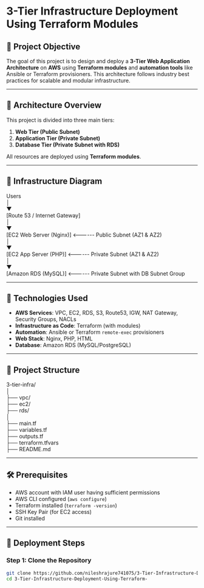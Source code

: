 # 3-Tier Infrastructure Deployment Using Terraform Modules

## 📝 Project Objective

The goal of this project is to design and deploy a **3-Tier Web Application Architecture** on **AWS** using **Terraform modules** and **automation tools** like Ansible or Terraform provisioners. This architecture follows industry best practices for scalable and modular infrastructure.

---

## 🧱 Architecture Overview

This project is divided into three main tiers:

1. **Web Tier (Public Subnet)**
2. **Application Tier (Private Subnet)**
3. **Database Tier (Private Subnet with RDS)**

All resources are deployed using **Terraform modules**.

---

## 📐 Infrastructure Diagram

Users  
│  
▼  
[Route 53 / Internet Gateway]  
│  
▼   
[EC2 Web Server (Nginx)] <------ Public Subnet (AZ1 & AZ2)  
│   
▼   
[EC2 App Server (PHP)] <------ Private Subnet (AZ1 & AZ2)  
│    
▼    
[Amazon RDS (MySQL)] <------ Private Subnet with DB Subnet Group   
  
---  
   
## 🔧 Technologies Used

- **AWS Services**: VPC, EC2, RDS, S3, Route53, IGW, NAT Gateway, Security Groups, NACLs
- **Infrastructure as Code**: Terraform (with modules)
- **Automation**: Ansible or Terraform `remote-exec` provisioners
- **Web Stack**: Nginx, PHP, HTML
- **Database**: Amazon RDS (MySQL/PostgreSQL)

---
   
## 📁 Project Structure
  
3-tier-infra/    
 │        
├── vpc/      
├── ec2/     
├── rds/     
 │             
├── main.tf      
├── variables.tf  
├── outputs.tf       
├── terraform.tfvars     
├── README.md     
           
---         
                        
## 🛠️ Prerequisites           

- AWS account with IAM user having sufficient permissions
- AWS CLI configured (`aws configure`)
- Terraform installed (`terraform -version`)
- SSH Key Pair (for EC2 access)
- Git installed

---

## 🚀 Deployment Steps

### Step 1: Clone the Repository

```bash
git clone https://github.com/nileshrajure741075/3-Tier-Infrastructure-Deployment-Using-Terraform-.git
cd 3-Tier-Infrastructure-Deployment-Using-Terraform-

